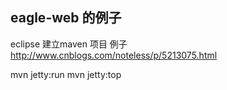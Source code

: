 ## eagle-web 的例子
eclipse 建立maven 项目 例子
http://www.cnblogs.com/noteless/p/5213075.html

mvn jetty:run
mvn jetty:top
